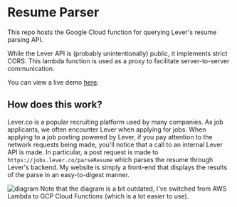 
# Resume Parser

This repo hosts the Google Cloud function for querying Lever's resume parsing API.

While the Lever API is (probably unintentionally) public, it implements strict CORS. This lambda function is used as a proxy to facilitate server-to-server communication.

You can view a live demo [here](https://itsjafer.com/#/parser).

## How does this work?

Lever.co is a popular recruiting platform used by many companies. As job applicants, we often encounter Lever when applying for jobs. When applying to a job posting powered by Lever, if you pay attention to the network requests being made, you'll notice that a call to an internal Lever API is made. In particular, a post request is made to `https://jobs.lever.co/parseResume` which parses the resume through Lever's backend. My website is simply a front-end that displays the results of the parse in an easy-to-digest manner.

![diagram](overview.jpg)
Note that the diagram is a bit outdated, I've switched from AWS Lambda to GCP Cloud Functions (which is a lot easier to use).
